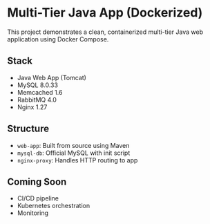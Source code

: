 # Multi-Tier Java App (Dockerized)

This project demonstrates a clean, containerized multi-tier Java web application using Docker Compose.

## Stack
- Java Web App (Tomcat)
- MySQL 8.0.33
- Memcached 1.6
- RabbitMQ 4.0
- Nginx 1.27

## Structure
- `web-app`: Built from source using Maven
- `mysql-db`: Official MySQL with init script
- `nginx-proxy`: Handles HTTP routing to app

## Coming Soon
- CI/CD pipeline
- Kubernetes orchestration
- Monitoring
